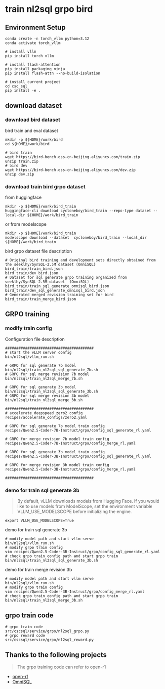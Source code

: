 # train nl2sql grpo bird

## Environment Setup
```shell
conda create -n torch_vllm python=3.12
conda activate torch_vllm

# install vllm
pip install torch vllm

# install flash-attention
pip install packaging ninja
pip install flash-attn --no-build-isolation

# install current project
cd csc_sql
pip install -e .
```

## download dataset 

### download bird dataset 

bird train and eval dataset 
```shell
mkdir -p ${HOME}/work/bird
cd ${HOME}/work/bird

# bird train
wget https://bird-bench.oss-cn-beijing.aliyuncs.com/train.zip
unzip train.zip
# bird dev
wget https://bird-bench.oss-cn-beijing.aliyuncs.com/dev.zip
unzip dev.zip
```

### download train bird grpo dataset 

from huggingface
```shell
mkdir -p ${HOME}/work/bird_train
huggingface-cli download cycloneboy/bird_train --repo-type dataset --local-dir ${HOME}/work/bird_train

```

or from modelscope
```shell
mkdir -p ${HOME}/work/bird_train
modelscope download --dataset  cycloneboy/bird_train --local_dir ${HOME}/work/bird_train

```

bird grpo dataset file description

```shell
# Original bird training and development sets directly obtained from the seeklhy/SynSQL-2.5M dataset (OmniSQL)
bird_train/train_bird.json
bird_train/dev_bird.json
# Dataset for sql generate grpo training organized from seeklhy/SynSQL-2.5M dataset  (OmniSQL)
bird_train/train_sql_generate_omnisql_bird.json
bird_train/dev_sql_generate_omnisql_bird.json
# Generated merged revision training set for bird
bird_train/train_merge_bird.json

```

## GRPO training 

### modify train config

Configuration file description
```shell
########################################
# start the vLLM server config
bin/nl2sql/vllm_run.sh

# GRPO for sql generate 7b model
bin/nl2sql/train_nl2sql_sql_generate_7b.sh
# GRPO for sql merge revision 7b model
bin/nl2sql/train_nl2sql_merge_7b.sh

# GRPO for sql generate 3b model
bin/nl2sql/train_nl2sql_sql_generate_3b.sh
# GRPO for sql merge revision 3b model
bin/nl2sql/train_nl2sql_merge_3b.sh

########################################
# accelerate deepspeed zero2 config
recipes/accelerate_configs/zero2.yaml

# GRPO for sql generate 7b model train config
recipes/Qwen2.5-Coder-7B-Instruct/grpo/config_sql_generate_rl.yaml

# GRPO for merge revision 7b model train config
recipes/Qwen2.5-Coder-7B-Instruct/grpo/config_merge_rl.yaml

# GRPO for sql generate 3b model train config
recipes/Qwen2.5-Coder-3B-Instruct/grpo/config_sql_generate_rl.yaml

# GRPO for merge revision 3b model train config
recipes/Qwen2.5-Coder-3B-Instruct/grpo/config_merge_rl.yaml

########################################
```

### demo for train sql generate 3b

> By default, vLLM downloads models from Hugging Face. If you would like to use models from ModelScope, set the environment variable VLLM_USE_MODELSCOPE before initializing the engine.
```shell
export VLLM_USE_MODELSCOPE=True
```

demo for train sql generate 3b
```shell
# modify model path and start vllm serve
bin/nl2sql/vllm_run.sh
# modify grpo train config 
vim recipes/Qwen2.5-Coder-3B-Instruct/grpo/config_sql_generate_rl.yaml
# check grpo train config path and start grpo train
bin/nl2sql/train_nl2sql_sql_generate_3b.sh

```

demo for train merge revision 3b
```shell
# modify model path and start vllm serve
bin/nl2sql/vllm_run.sh
# modify grpo train config 
vim recipes/Qwen2.5-Coder-3B-Instruct/grpo/config_merge_rl.yaml
# check grpo train config path and start grpo train
bin/nl2sql/train_nl2sql_merge_3b.sh

```

## grpo train code
```shell
# grpo train code
src/cscsql/service/grpo/nl2sql_grpo.py
# grpo reward code
src/cscsql/service/grpo/nl2sql_reward.py
```

## Thanks to the following projects
> The grpo training code can refer to open-r1

- [open-r1](https://github.com/huggingface/open-r1)
- [OmniSQL](https://github.com/RUCKBReasoning/OmniSQL)

